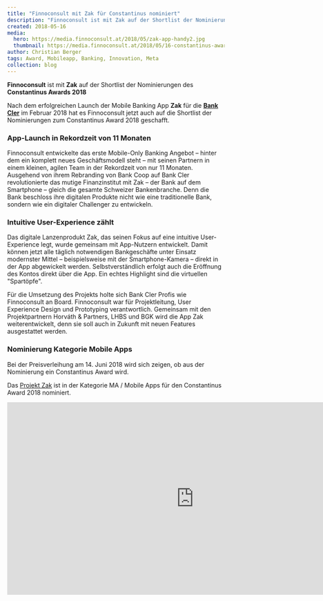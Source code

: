 ```yaml
---
title: "Finnoconsult mit Zak für Constantinus nominiert"
description: "Finnoconsult ist mit Zak auf der Shortlist der Nominierungen des Constantinus Awards 2018"
created: 2018-05-16
media:
  hero: https://media.finnoconsult.at/2018/05/zak-app-handy2.jpg
  thumbnail: https://media.finnoconsult.at/2018/05/16-constantinus-award-nominiert-von-cler-zak.thumb.jpg
author: Christian Berger
tags: Award, Mobileapp, Banking, Innovation, Meta
collection: blog
---
```


__Finnoconsult__ ist mit __Zak__ auf der Shortlist der Nominierungen des __Constantinus Awards 2018__

Nach dem erfolgreichen Launch der Mobile Banking App __Zak__ für die __[Bank Cler](www.cler.ch/de/landing-pages/zak)__ im Februar 2018 hat es Finnoconsult jetzt auch auf die Shortlist der Nominierungen zum Constantinus Award 2018 geschafft.

### App-Launch in Rekordzeit von 11 Monaten

Finnoconsult entwickelte das erste Mobile-Only Banking Angebot – hinter dem ein komplett neues Geschäftsmodell steht – mit seinen Partnern in einem kleinen, agilen Team in der Rekordzeit von nur 11 Monaten. Ausgehend von ihrem Rebranding von Bank Coop auf Bank Cler revolutionierte das mutige Finanzinstitut mit Zak – der Bank auf dem Smartphone – gleich die gesamte Schweizer Bankenbranche. Denn die Bank beschloss ihre digitalen Produkte nicht wie eine traditionelle Bank, sondern wie ein digitaler Challenger zu entwickeln.

### Intuitive User-Experience zählt

Das digitale Lanzenprodukt Zak, das seinen Fokus auf eine intuitive User-Experience legt, wurde gemeinsam mit App-Nutzern entwickelt. Damit können jetzt alle täglich notwendigen Bankgeschäfte unter Einsatz modernster Mittel – beispielsweise mit der Smartphone-Kamera – direkt in der App abgewickelt werden. Selbstverständlich erfolgt auch die Eröffnung des Kontos direkt über die App. Ein echtes Highlight sind die virtuellen "Spartöpfe".

Für die Umsetzung des Projekts holte sich Bank Cler Profis wie Finnoconsult an Board. Finnoconsult war für Projektleitung, User Experience Design und Prototyping verantwortlich. Gemeinsam mit den Projektpartnern Horváth & Partners, LHBS und BGK wird die App Zak weiterentwickelt, denn sie soll auch in Zukunft mit neuen Features ausgestattet werden.

### Nominierung Kategorie Mobile Apps

Bei der Preisverleihung am 14. Juni 2018 wird sich zeigen, ob aus der Nominierung ein Constantinus Award wird.

Das <a href="https://www.constantinus.net/de/nominierungen/" target="_blank">Projekt Zak</a> ist in der Kategorie MA / Mobile Apps für den Constantinus Award 2018 nominiert.


<iframe src="https://player.vimeo.com/video/257357955?transparent=1" frameborder="0" webkitallowfullscreen="webkitallowfullscreen" mozallowfullscreen="mozallowfullscreen" allowfullscreen="allowfullscreen" style="min-height:46.5vw;max-height:90vh;width:90vw;display:flex;margin:0 auto;align-self:center;"></iframe>
